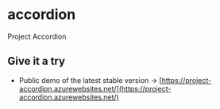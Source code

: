 # accordion
Project Accordion

## Give it a try
- Public demo of the latest stable version &rarr; [https://project-accordion.azurewebsites.net/](https://project-accordion.azurewebsites.net/)
